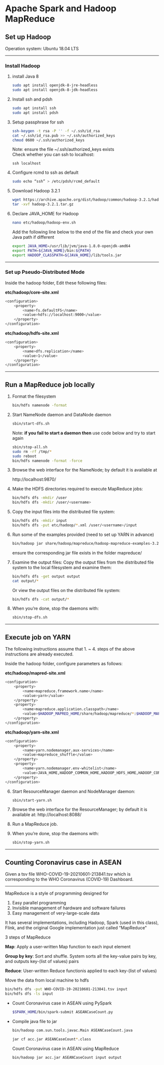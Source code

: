 # Apache Spark and Hadoop MapReduce

## Set up Hadoop

Operation system: Ubuntu 18.04 LTS

---
### Install Hadoop

1. install Java 8
    ```bash
    sudo apt install openjdk-8-jre-headless
    sudo apt install openjdk-8-jdk-headless
    ``` 

2. Install ssh and pdsh
    ```bash
    sudo apt install ssh
    sudo apt install pdsh
    ```

3. Setup passphrase for ssh
    ```bash
    ssh-keygen -t rsa -P '' -f ~/.ssh/id_rsa
    cat ~/.ssh/id_rsa.pub >> ~/.ssh/authorized_keys
    chmod 0600 ~/.ssh/authorized_keys
    ```
    Note: ensure the file ~/.ssh/authorized_keys exists \
    Check whether you can ssh to localhost:
    ``` 
    ssh localhost
    ```


4. Configure rcmd to ssh as default
    ```bash
    sudo echo “ssh” > /etc/pdsh/rcmd_default
    ```

5. Download Hadoop 3.2.1 
    ```bash
    wget https://archive.apache.org/dist/hadoop/common/hadoop-3.2.1/hadoop-3.2.1.tar.gz
	tar -xvf hadoop-3.2.1.tar.gz
    ```

6. Declare JAVA_HOME for Hadoop
    ```bash
    nano etc/hadoop/hadoop-env.sh
    ```

    Add the following line below to the end of the file and check your own Java path if different 
    ```bash
    export JAVA_HOME=/usr/lib/jvm/java-1.8.0-openjdk-amd64
    export PATH=${JAVA_HOME}/bin:${PATH}
    export HADOOP_CLASSPATH=${JAVA_HOME}/lib/tools.jar
    ```

---
### Set up Pseudo-Distributed Mode

Inside the hadoop folder, Edit these following files:

**etc/hadoop/core-site.xml**
```bash
<configuration>
    <property>
        <name>fs.defaultFS</name>
        <value>hdfs://localhost:9000</value>
    </property>
</configuration>
```

**etc/hadoop/hdfs-site.xml**
```bash
<configuration>
    <property>
        <name>dfs.replication</name>
        <value>1</value>
    </property>
</configuration>
```

---
## Run a MapReduce job locally
1. Format the filesystem
    ```bash 
    bin/hdfs namenode -format
    ```

2. Start NameNode daemon and DataNode daemon
    ```bash
    sbin/start-dfs.sh
    ```

    Note: **if you fail to start a daemon then** use code below and try to start again
    ```bash
    sbin/stop-all.sh
    sudo rm -rf /tmp/*
    sudo reboot
    bin/hdfs namenode -format -force
    ```

3. Browse the web interface for the NameNode; by default it is available at 

    http://localhost:9870/

4. Make the HDFS directories required to execute MapReduce jobs:
    ```bash
    bin/hdfs dfs -mkdir /user
    bin/hdfs dfs -mkdir /user/<username>
    ```

5. Copy the input files into the distributed file system:
    ```bash
    bin/hdfs dfs -mkdir input
    bin/hdfs dfs -put etc/hadoop/*.xml /user/<username>/input
    ```

6. Run some of the examples provided (need to set up YARN in advance)
    ```bash
    bin/hadoop jar share/hadoop/mapreduce/hadoop-mapreduce-examples-3.2.1.jar grep input output 'dfs[a-z.]+'
    ```

    ensure the corresponding jar file exists in the folder mapreduce/

7. Examine the output files: Copy the output files from the distributed file system to the local filesystem and examine them:
    ```bash
	bin/hdfs dfs -get output output
    cat output/*
    ```

    Or view the output files on the distributed file system:
    ```bash
    bin/hdfs dfs -cat output/*
    ```

8. When you’re done, stop the daemons with:
    ```bash
	sbin/stop-dfs.sh
    ```

---
## Execute job on YARN
The following instructions assume that 1. ~ 4. steps of the above instructions are already executed.

Inside the hadoop folder, configure parameters as follows:

**etc/hadoop/mapred-site.xml**
```bash
<configuration>
    <property>
        <name>mapreduce.framework.name</name>
        <value>yarn</value>
    </property>
    <property>
        <name>mapreduce.application.classpath</name>
        <value>$HADOOP_MAPRED_HOME/share/hadoop/mapreduce/*:$HADOOP_MAPRED_HOME/share/hadoop/mapreduce/lib/*</value>
    </property>
</configuration>
```

**etc/hadoop/yarn-site.xml**
```bash
<configuration>
    <property>
        <name>yarn.nodemanager.aux-services</name>
        <value>mapreduce_shuffle</value>
    </property>
    <property>
        <name>yarn.nodemanager.env-whitelist</name>
        <value>JAVA_HOME,HADOOP_COMMON_HOME,HADOOP_HDFS_HOME,HADOOP_CONF_DIR,CLASSPATH_PREPEND_DISTCACHE,HADOOP_YARN_HOME,HADOOP_MAPRED_HOME</value>
    </property>
</configuration>
```

6. Start ResourceManager daemon and NodeManager daemon:
    ```bash
    sbin/start-yarn.sh
    ```

7. Browse the web interface for the ResourceManager; by default it is available at: http://localhost:8088/

8. Run a MapReduce job.
9. When you’re done, stop the daemons with:
    ```bash
    sbin/stop-yarn.sh
    ```
---
## Counting Coronavirus case in ASEAN

Given a tsv file WHO-COVID-19-20210601-213841.tsv which is corresponding to the WHO Coronavirus (COVID-19) Dashboard.

---
MapReduce is a style of programming designed for
1. Easy parallel programming
2. Invisible management of hardware and software failures
3. Easy management of very-large-scale data

It has several implementations, including Hadoop, Spark (used in this class), Flink, and the original Google implementation just called “MapReduce"

3 steps of MapReduce

**Map**: Apply a user-written Map function to each input element


**Group by key**: Sort and shuffle. System sorts all the key-value pairs by key, and outputs key-(list of values) pairs

**Reduce**: User-written Reduce functionis applied to each key-(list of values)

Move the data from local machine to hdfs
```bash
bin/hdfs dfs -put WHO-COVID-19-20210601-213841.tsv input
bin/hdfs dfs -ls input
```
    

* Count Coronavirus case in ASEAN using PySpark
    ```bash
    $SPARK_HOME/bin/spark-submit ASEANCaseCount.py
    ```

* Compile java file to jar
    ```bash
    bin/hadoop com.sun.tools.javac.Main ASEANCaseCount.java 

    jar cf acc.jar ASEANCaseCount*.class
    ```
    Count Coronavirus case in ASEAN using MapReduce
    ```bash
    bin/hadoop jar acc.jar ASEANCaseCount input output
    ```